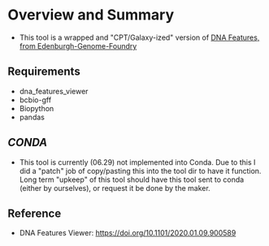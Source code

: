 # Overview and Summary
* This tool is a wrapped and "CPT/Galaxy-ized" version of [DNA Features, from Edenburgh-Genome-Foundry](https://github.com/Edinburgh-Genome-Foundry/DnaFeaturesViewer)

## Requirements
* dna_features_viewer
* bcbio-gff
* Biopython
* pandas

## _CONDA_
* This tool is currently (06.29) not implemented into Conda. Due to this I did a "patch" job of copy/pasting this into the tool dir to have it function. Long term "upkeep" of this tool should have this tool sent to conda (either by ourselves), or request it be done by the maker.

## Reference
* DNA Features Viewer: https://doi.org/10.1101/2020.01.09.900589